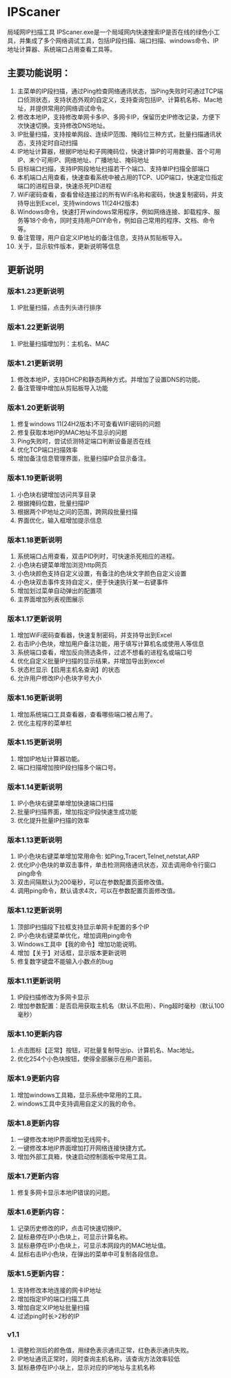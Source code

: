 # IPScaner
局域网IP扫描工具 IPScaner.exe是一个局域网内快速搜索IP是否在线的绿色小工具，并集成了多个网络调试工具，包括IP段扫描、端口扫描、windows命令、IP地址计算器、系统端口占用查看工具等。

## 主要功能说明：
1. 主菜单的IP段扫描，通过Ping检查网络通讯状态，当Ping失败时可通过TCP端口侦测状态，支持状态外观的自定义，支持查询包括IP、计算机名称、Mac地址，并提供常用的网络调试命令。
2. 修改本地IP，支持修改单网卡多IP、多网卡IP，保留历史IP修改记录，方便下次快速切换。支持修改DNS地址。
3. IP批量扫描，支持按单网段、连续IP范围、掩码位三种方式，批量扫描通讯状态，支持定时自动扫描
4. IP地址计算器，根据IP地址和子网掩码位，快速计算IP的可用数量、首个可用IP、末个可用IP、网络地址、广播地址、掩码地址
5. 目标端口扫描，支持IP网段地址扫描若干个端口、支持单IP扫描全部端口
6. 本机端口占用查看，快速查看系统中被占用的TCP、UDP端口，快速定位指定端口的进程目录，快速杀死PID进程
7. WiFi密码查看，查看曾经连接过的所有WiFi名称和密码，快速复制密码，并支持导出到Excel，支持windows 11(24H2版本)
8. Windows命令，快速打开windows常用程序，例如网络连接、卸载程序、服务等18个命令，同时支持用户DIY命令，例如自己常用的程序、文档、命令等。
9. 备注管理，用户自定义IP地址的备注信息，支持从剪贴板导入。
10. 关于，显示软件版本，更新说明等信息

## 更新说明
### 版本1.23更新说明
1. IP批量扫描，点击列头进行排序

### 版本1.22更新说明
1. IP批量扫描增加列：主机名、MAC

### 版本1.21更新说明
1. 修改本地IP，支持DHCP和静态两种方式。并增加了设置DNS的功能。
2. 备注管理中增加从剪贴板导入功能

### 版本1.20更新说明
1. 修复windows 11(24H2版本)不可查看WIFI密码的问题
2. 修复获取本地IP的MAC地址不显示的问题
3. Ping失败时，尝试侦测特定端口判断设备是否在线
4. 优化TCP端口扫描效率
5. 增加备注信息管理界面，批量扫描IP会显示备注。

### 版本1.19更新说明
1. 小色块右键增加访问共享目录
2. 根据掩码位数，批量扫描IP
3. 根据两个IP地址之间的范围，跨网段批量扫描
4. 界面优化，输入框增加提示信息

### 版本1.18更新说明
1. 系统端口占用查看，双击PID列时，可快速杀死相应的进程。
2. 小色块右键菜单增加浏览http网页
3. 小色块颜色支持自定义设置，有备注的色块文字颜色自定义设置
4. 小色块双击事件支持自定义，便于快速执行某一右键事件
5. 增加划过菜单自动弹出的配置项
6. 主界面增加列表视图展示
   
### 版本1.17更新说明
1. 增加WiFi密码查看器，快速复制密码，并支持导出到Excel
2. 右击IP小色块，增加用户备注功能，用于填写计算机名或使用人等信息
3. 系统端口查看，增加反向筛选条件，过滤不想看的进程名或端口号
4. 优化自定义批量IP扫描的显示结果，并增加导出到excel
5. 状态栏显示【启用主机名查询】的状态
6. 允许用户修改IP小色块字号大小

### 版本1.16更新说明
1. 增加系统端口工具查看器，查看哪些端口被占用了。
2. 优化主程序的菜单栏

### 版本1.15更新说明
1. 增加IP地址计算器功能。
2. 端口扫描增加按IP段扫描多个端口号。

### 版本1.14更新说明
1. IP小色块右键菜单增加快速端口扫描
2. 批量IP扫描界面，增加指定IP段快速生成功能
3. 优化提升批量IP扫描的效率

### 版本1.13更新说明
1. IP小色块右键菜单增加常用命令: 如Ping,Tracert,Telnet,netstat,ARP
2. 优化IP小色块的单双击事件，单击检测网络通讯状态，双击调用命令行窗口ping命令
3. 双击间隔默认为200毫秒，可以在参数配置页面修改值。
4. 调用ping命令，默认请求4次，可以在参数配置页面修改值。

### 版本1.12更新说明
1. 顶部IP扫描段下拉框支持显示单网卡配置的多个IP
2. IP小色块右键菜单优化，增加调用ping命令
3. Windows工具中【我的命令】增加功能说明。
4. 增加【关于】对话框，显示版本更新说明
5. 修复数字键盘不能输入小数点的bug

### 版本1.11更新说明
1. IP段扫描修改为多网卡显示
2. 增加参数配置：是否启用获取主机名（默认不启用）、Ping超时毫秒（默认100毫秒）

### 版本1.10更新内容
1. 点击图标【正常】按钮，可批量复制导出ip、计算机名、Mac地址。
2. 优化254个小色块按钮，使得全部展示在用户面前。

### 版本1.9更新内容
1. 增加windows工具箱，显示系统中常用的工具。
2. windows工具中支持调用自定义的我的命令。

### 版本1.8更新内容
1. 一键修改本地IP界面增加无线网卡。
2. 一键修改本地IP界面增加打开网络连接快捷方式。
3. 增加外部工具箱，快速启动控制面板中常用工具。

### 版本1.7更新内容
1. 修复多网卡显示本地IP错误的问题。

### 版本1.6更新内容：
1. 记录历史修改的IP，点击可快速切换IP。
2. 鼠标悬停在IP小色块上，可显示计算名称。
3. 鼠标悬停在IP小色块上，可显示本网段内的MAC地址值。
4. 鼠标右击IP小色块，在弹出的菜单中可复制各段信息。

### 版本1.5更新内容：
1. 支持修改本地连接的网卡IP地址
2. 增加指定IP的端口扫描工具
3. 增加自定义IP地址批量扫描
4. 过滤ping时长>2秒的IP

### v1.1
1. 调整检测后的颜色值，用绿色表示通讯正常，红色表示通讯失败。
2. IP地址通讯正常时，同时查询主机名称，该查询方法效率较低
3. 鼠标悬停在IP小块上，显示对应的IP地址与主机名称
